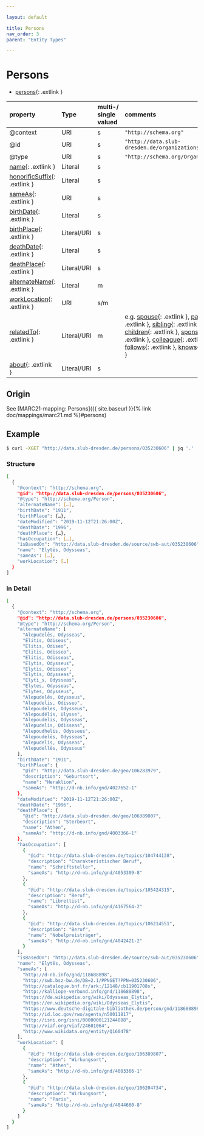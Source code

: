 ```yaml
---

layout: default

title: Persons
nav_order: 3
parent: "Entity Types"

---
```


# Persons

* [persons](https://schema.org/persons){: .extlink }

| property                                                                 | Type        | multi-/ single valued | comments |
|:-------------------------------------------------------------------------|:------------|:----------------------|:---------|
| @context                                                                 | URI         |  s  | `"http://schema.org"`      |
| @id                                                                      | URI         |  s  | `"http://data.slub-dresden.de/organizations/SWB-ID"` |
| @type                                                                    | URI         |  s  | `"http://schema.org/Organization"` |
| [name](https://schema.org/name){: .extlink }                             | Literal     |  s  | |
| [honorificSuffix](https://schema.org/honorificSuffix){: .extlink }       | Literal     |  s  | |
| [sameAs](https://schema.org/sameAs){: .extlink }                         | URI         |  s  | |
| [birthDate](https://schema.org/birthDate){: .extlink }                   | Literal     |  s  | |
| [birthPlace](https://schema.org/birthPlace){: .extlink }                 | Literal/URI |  s  | |
| [deathDate](https://schema.org/deathDate){: .extlink }                   | Literal     |  s  | |
| [deathPlace](https://schema.org/deathPlace){: .extlink }                 | Literal/URI |  s  | |
| [alternateName](https://schema.org/alternateName){: .extlink }           | Literal     |  m  | |
| [workLocation](https://schema.org/workLocation){: .extlink }             | URI         |  s/m  | |
| [relatedTo](https://schema.org/relatedTo){: .extlink }                   | Literal/URI |  m  | e.g. [spouse](https://schema.org/spouse){: .extlink }, [parent](https://schema.org/parent){: .extlink }, [sibling](https://schema.org/sibling){: .extlink }, [children](https://schema.org/children){: .extlink }, [sponsor](https://schema.org/sponsor){: .extlink }, [colleague](https://schema.org/colleague){: .extlink }, [follows](https://schema.org/follows){: .extlink }, [knows](https://schema.org/knows){: .extlink }|  
| [about](https://schema.org/about){: .extlink }                           | Literal/URI |  s  | |


## Origin
  
  See [MARC21-mapping: Persons]({{ site.baseurl }}{% link doc/mappings/marc21.md %}#persons)

## Example
```sh
$ curl -XGET "http://data.slub-dresden.de/persons/035230606" | jq '.'
```

### Structure
```sh
[
  {
    "@context": "http://schema.org",
    "@id": "http://data.slub-dresden.de/persons/035230606",
    "@type": "http://schema.org/Person",
    "alternateName": […],
    "birthDate": "1911",
    "birthPlace": {…},
    "dateModified": "2019-11-12T21:26:00Z",
    "deathDate": "1996",
    "deathPlace": {…},
    "hasOccupation": […],
    "isBasedOn": "http://data.slub-dresden.de/source/swb-aut/035230606",
    "name": "Elytēs, Odysseas",
    "sameAs": […],
    "workLocation": […]
  }
]
```

### In Detail
```sh
[
  {
    "@context": "http://schema.org",
    "@id": "http://data.slub-dresden.de/persons/035230606",
    "@type": "http://schema.org/Person",
    "alternateName": [
      "Alepudelēs, Odysseas",
      "Elitis, Odiseas",
      "Elitis, Odiseo",
      "Elitis, Odisseo",
      "Elitis, Odisseas",
      "Elytis, Odysseus",
      "Elytis, Odisseo",
      "Elytis, Odysseas",
      "Elyti̲s, Odysseas",
      "Elytes, Odysseas",
      "Elytes, Odysseus",
      "Alepudelēs, Odysseus",
      "Alepudelis, Odisseo",
      "Alepoudeles, Odysseus",
      "Alepoudélis, Ulysse",
      "Alepoudelis, Odysseas",
      "Alepudelis, Odisseas",
      "Alepoudhelis, Odysseus",
      "Alepoudelēs, Odysseas",
      "Alepudelis, Odysseas",
      "Alepudellēs, Odysseus"
    ],
    "birthDate": "1911",
    "birthPlace": {
      "@id": "http://data.slub-dresden.de/geo/106283979",
      "description": "Geburtsort",
      "name": "Heraklion",
      "sameAs": "http://d-nb.info/gnd/4027652-1"
    },
    "dateModified": "2019-11-12T21:26:00Z",
    "deathDate": "1996",
    "deathPlace": {
      "@id": "http://data.slub-dresden.de/geo/106389807",
      "description": "Sterbeort",
      "name": "Athen",
      "sameAs": "http://d-nb.info/gnd/4003366-1"
    },
    "hasOccupation": [
      {
        "@id": "http://data.slub-dresden.de/topics/104744138",
        "description": "Charakteristischer Beruf",
        "name": "Schriftsteller",
        "sameAs": "http://d-nb.info/gnd/4053309-8"
      },
      {
        "@id": "http://data.slub-dresden.de/topics/105424315",
        "description": "Beruf",
        "name": "Librettist",
        "sameAs": "http://d-nb.info/gnd/4167564-2"
      },
      {
        "@id": "http://data.slub-dresden.de/topics/106214551",
        "description": "Beruf",
        "name": "Nobelpreisträger",
        "sameAs": "http://d-nb.info/gnd/4042421-2"
      }
    ],
    "isBasedOn": "http://data.slub-dresden.de/source/swb-aut/035230606",
    "name": "Elytēs, Odysseas",
    "sameAs": [
      "http://d-nb.info/gnd/118688898",
      "http://swb.bsz-bw.de/DB=2.1/PPNSET?PPN=035230606",
      "http://catalogue.bnf.fr/ark:/12148/cb11901708s",
      "http://kalliope-verbund.info/gnd/118688898",
      "https://de.wikipedia.org/wiki/Odysseas_Elytis",
      "https://en.wikipedia.org/wiki/Odysseas_Elytis",
      "https://www.deutsche-digitale-bibliothek.de/person/gnd/118688898",
      "http://id.loc.gov/rwo/agents/n50011817",
      "http://isni.org/isni/0000000121244088",
      "http://viaf.org/viaf/24601064",
      "http://www.wikidata.org/entity/Q160478"
    ],
    "workLocation": [
      {
        "@id": "http://data.slub-dresden.de/geo/106389807",
        "description": "Wirkungsort",
        "name": "Athen",
        "sameAs": "http://d-nb.info/gnd/4003366-1"
      },
      {
        "@id": "http://data.slub-dresden.de/geo/106204734",
        "description": "Wirkungsort",
        "name": "Paris",
        "sameAs": "http://d-nb.info/gnd/4044660-8"
      }
    ]
  }
]
```
